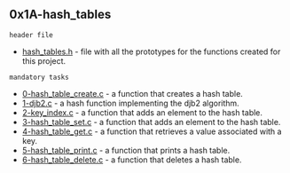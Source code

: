 ## 0x1A-hash_tables

`header file`

* [hash_tables.h](https://github.com/j88moja-code/alx-low_level_programming/blob/main/0x1A-hash_tables/hash_tables.h) - file with all the prototypes for the functions created for this project.

`mandatory tasks`

* [0-hash_table_create.c]() - a function that creates a hash table.
* [1-djb2.c]() - a hash function implementing the djb2 algorithm.
* [2-key_index.c]() - a function that adds an element to the hash table.
* [3-hash_table_set.c]() - a function that adds an element to the hash table.
* [4-hash_table_get.c]() - a function that retrieves a value associated with a key.
* [5-hash_table_print.c]() - a function that prints a hash table.
* [6-hash_table_delete.c]() - a function that deletes a hash table.

